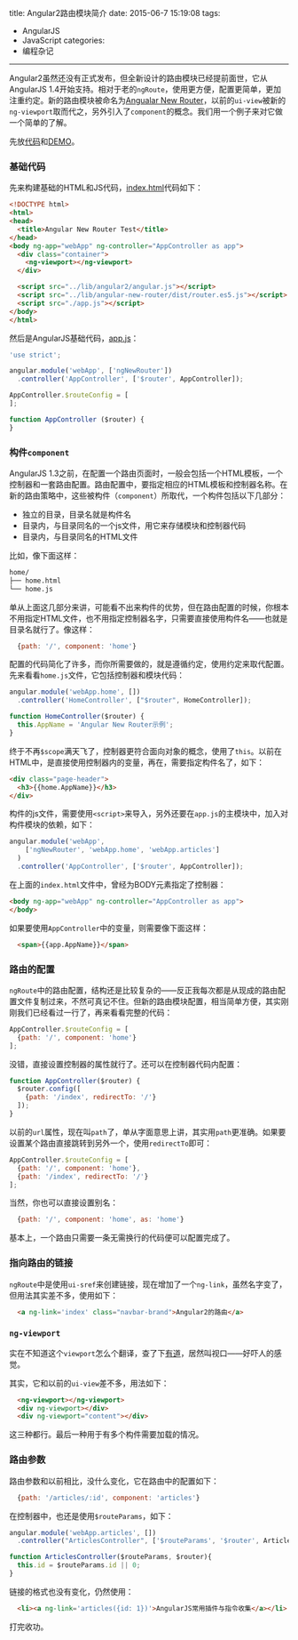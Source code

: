 title: Angular2路由模块简介
date: 2015-06-7 15:19:08
tags:
  - AngularJS
  - JavaScript
categories:
  - 编程杂记
---

Angular2虽然还没有正式发布，但全新设计的路由模块已经提前面世，它从AngularJS 1.4开始支持。相对于老的`ngRoute`，使用更方便，配置更简单，更加注重约定。新的路由模块被命名为[Angualar New Router](https://github.com/angular/router)，以前的`ui-view`被新的`ng-viewport`取而代之，另外引入了`component`的概念。我们用一个例子来对它做一个简单的了解。

先放[代码](https://coding.net/u/Stiekel/p/static/git/tree/master/public/angular-new-router)和[DEMO](http://stiekel.coding.io/angular-new-router/#/)。

<!--more-->

### 基础代码

先来构建基础的HTML和JS代码，[index.html](https://coding.net/u/Stiekel/p/static/git/blob/master/public/angular-new-router/index.html)代码如下：

```html
<!DOCTYPE html>
<html>
<head>
  <title>Angular New Router Test</title>
</head>
<body ng-app="webApp" ng-controller="AppController as app">
  <div class="container">
    <ng-viewport></ng-viewport>
  </div>

  <script src="../lib/angular2/angular.js"></script>
  <script src="../lib/angular-new-router/dist/router.es5.js"></script>
  <script src="./app.js"></script>
</body>
</html>
```

然后是AngularJS基础代码，[app.js](https://coding.net/u/Stiekel/p/static/git/blob/master/public/angular-new-router/app.js)：

```js
'use strict';

angular.module('webApp', ['ngNewRouter'])
  .controller('AppController', ['$router', AppController]);

AppController.$routeConfig = [
];

function AppController ($router) {
}
```

### 构件`component`

AngularJS 1.3之前，在配置一个路由页面时，一般会包括一个HTML模板，一个控制器和一套路由配置。路由配置中，要指定相应的HTML模板和控制器名称。在新的路由策略中，这些被构件（`component`）所取代，一个构件包括以下几部分：

*  独立的目录，目录名就是构件名
*  目录内，与目录同名的一个js文件，用它来存储模块和控制器代码
*  目录内，与目录同名的HTML文件

比如，像下面这样：

```sh
home/
├── home.html
└── home.js
```

单从上面这几部分来讲，可能看不出来构件的优势，但在路由配置的时候，你根本不用指定HTML文件，也不用指定控制器名字，只需要直接使用构件名——也就是目录名就行了。像这样：

```js
  {path: '/', component: 'home'}
```

配置的代码简化了许多，而你所需要做的，就是遵循约定，使用约定来取代配置。先来看看`home.js`文件，它包括控制器和模块代码：

```js
angular.module('webApp.home', [])
  .controller('HomeController', ["$router", HomeController]);

function HomeController($router) {
  this.AppName = 'Angular New Router示例';
}
```

终于不再`$scope`满天飞了，控制器更符合面向对象的概念，使用了`this`。以前在HTML中，是直接使用控制器内的变量，再在，需要指定构件名了，如下：

```html
<div class="page-header">
  <h3>{{home.AppName}}</h3>
</div>
```

构件的js文件，需要使用`<script>`来导入，另外还要在`app.js`的主模块中，加入对构件模块的依赖，如下：

```js
angular.module('webApp',
    ['ngNewRouter', 'webApp.home', 'webApp.articles']
  )
  .controller('AppController', ['$router', AppController]);
```

在上面的`index.html`文件中，曾经为BODY元素指定了控制器：

```html
<body ng-app="webApp" ng-controller="AppController as app">
</body>
```

如果要使用`AppController`中的变量，则需要像下面这样：

```html
  <span>{{app.AppName}}</span>
```

### 路由的配置

`ngRoute`中的路由配置，结构还是比较复杂的——反正我每次都是从现成的路由配置文件复制过来，不然可真记不住。但新的路由模块配置，相当简单方便，其实刚刚我们已经看过一行了，再来看看完整的代码：

```js
AppController.$routeConfig = [
  {path: '/', component: 'home'}
];
```

没错，直接设置控制器的属性就行了。还可以在控制器代码内配置：

```js
function AppController($router) {
  $router.config([
    {path: '/index', redirectTo: '/'}
  ]);
}
```

以前的`url`属性，现在叫`path`了，单从字面意思上讲，其实用`path`更准确。如果要设置某个路由直接跳转到另外一个，使用`redirectTo`即可：

```js
AppController.$routeConfig = [
  {path: '/', component: 'home'},
  {path: '/index', redirectTo: '/'}
];
```

当然，你也可以直接设置别名：

```js
  {path: '/', component: 'home', as: 'home'}
```

基本上，一个路由只需要一条无需换行的代码便可以配置完成了。

### 指向路由的链接

`ngRoute`中是使用`ui-sref`来创建链接，现在增加了一个`ng-link`，虽然名字变了，但用法其实差不多，使用如下：

```html
  <a ng-link='index' class="navbar-brand">Angular2的路由</a>
```

### `ng-viewport`

实在不知道这个`viewport`怎么个翻译，查了下[有道](http://dict.youdao.com/search?q=viewport)，居然叫视口——好吓人的感觉。

其实，它和以前的`ui-view`差不多，用法如下：

```html
  <ng-viewport></ng-viewport>
  <div ng-viewport></div>
  <div ng-viewport="content"></div>
```

这三种都行。最后一种用于有多个构件需要加载的情况。

### 路由参数

路由参数和以前相比，没什么变化，它在路由中的配置如下：

```js
  {path: '/articles/:id', component: 'articles'}
```

在控制器中，也还是使用`$routeParams`，如下：

```js
angular.module('webApp.articles', [])
  .controller("ArticlesController", ['$routeParams', '$router', ArticlesController]);

function ArticlesController($routeParams, $router){
  this.id = $routeParams.id || 0;
}
```

链接的格式也没有变化，仍然使用：

```html
  <li><a ng-link='articles({id: 1})'>AngularJS常用插件与指令收集</a></li>
```

打完收功。
